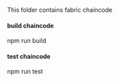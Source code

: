 This folder contains fabric chaincode

#### build chaincode
npm run build

#### test chaincode
npm run test